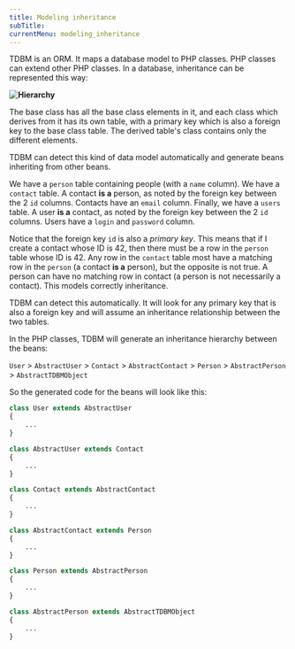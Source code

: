```yaml
---
title: Modeling inheritance
subTitle: 
currentMenu: modeling_inheritance
---
```


TDBM is an ORM. It maps a database model to PHP classes. PHP classes can extend other PHP classes.
In a database, inheritance can be represented this way:

**![Hierarchy](images/hierarchy.png)**

The base class has all the base class elements in it, and each class which derives from it has its own table, with a primary key which is also a foreign key to the base class table.
The derived table's class contains only the different elements.

TDBM can detect this kind of data model automatically and generate beans inheriting from other beans.



We have a `person` table containing people (with a `name` column).
We have a `contact` table. A contact **is a** person, as noted by the foreign key between the 2 `id` columns. Contacts have an `email` column.
Finally, we have a `users` table. A user **is a** contact, as noted by the foreign key between the 2 `id` columns. Users have a `login` and `password` column.

Notice that the foreign key `id` is also a *primary key*. This means that if I create a contact whose ID is 42,
then there must be a row in the `person` table whose ID is 42. Any row in the `contact` table most have a matching
row in the `person` (a contact **is a** person), but the opposite is not true. A person can have no matching row in 
contact (a person is not necessarily a contact). This models correctly inheritance.

TDBM can detect this automatically. It will look for any primary key that is also a foreign key and will assume
an inheritance relationship between the two tables.

In the PHP classes, TDBM will generate an inheritance hierarchy between the beans:

`User` > `AbstractUser` > `Contact` > `AbstractContact` > `Person`  > `AbstractPerson` > `AbstractTDBMObject`

So the generated code for the beans will look like this:

```php
class User extends AbstractUser 
{
    ...
}

class AbstractUser extends Contact
{
    ...
}

class Contact extends AbstractContact 
{
    ...
}

class AbstractContact extends Person
{
    ...
}

class Person extends AbstractPerson 
{
    ...
}

class AbstractPerson extends AbstractTDBMObject
{
    ...
}
```
